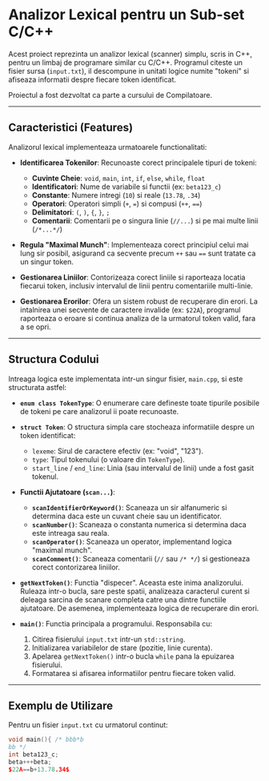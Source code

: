 # Analizor Lexical pentru un Sub-set C/C++

Acest proiect reprezinta un analizor lexical (scanner) simplu, scris in C++, pentru un limbaj de programare similar cu C/C++. Programul citeste un fisier sursa (`input.txt`), il descompune in unitati logice numite "tokeni" si afiseaza informatii despre fiecare token identificat.

Proiectul a fost dezvoltat ca parte a cursului de Compilatoare.

---

## Caracteristici (Features)

Analizorul lexical implementeaza urmatoarele functionalitati:

* **Identificarea Tokenilor**: Recunoaste corect principalele tipuri de tokeni:
    * **Cuvinte Cheie**: `void`, `main`, `int`, `if`, `else`, `while`, `float`
    * **Identificatori**: Nume de variabile si functii (ex: `beta123_c`)
    * **Constante**: Numere intregi (`10`) si reale (`13.78`, `.34`)
    * **Operatori**: Operatori simpli (`+`, `=`) si compusi (`++`, `==`)
    * **Delimitatori**: `(`, `)`, `{`, `}`, `;`
    * **Comentarii**: Comentarii pe o singura linie (`//...`) si pe mai multe linii (`/*...*/`)

* **Regula "Maximal Munch"**: Implementeaza corect principiul celui mai lung sir posibil, asigurand ca secvente precum `++` sau `==` sunt tratate ca un singur token.

* **Gestionarea Liniilor**: Contorizeaza corect liniile si raporteaza locatia fiecarui token, inclusiv intervalul de linii pentru comentariile multi-linie.

* **Gestionarea Erorilor**: Ofera un sistem robust de recuperare din erori. La intalnirea unei secvente de caractere invalide (ex: `$22A`), programul raporteaza o eroare si continua analiza de la urmatorul token valid, fara a se opri.

---

## Structura Codului

Intreaga logica este implementata intr-un singur fisier, `main.cpp`, si este structurata astfel:

* **`enum class TokenType`**: O enumerare care defineste toate tipurile posibile de tokeni pe care analizorul ii poate recunoaste.

* **`struct Token`**: O structura simpla care stocheaza informatiile despre un token identificat:
    * `lexeme`: Sirul de caractere efectiv (ex: "void", "123").
    * `type`: Tipul tokenului (o valoare din `TokenType`).
    * `start_line` / `end_line`: Linia (sau intervalul de linii) unde a fost gasit tokenul.

* **Functii Ajutatoare (`scan...`)**:
    * **`scanIdentifierOrKeyword()`**: Scaneaza un sir alfanumeric si determina daca este un cuvant cheie sau un identificator.
    * **`scanNumber()`**: Scaneaza o constanta numerica si determina daca este intreaga sau reala.
    * **`scanOperator()`**: Scaneaza un operator, implementand logica "maximal munch".
    * **`scanComment()`**: Scaneaza comentarii (`//` sau `/* */`) si gestioneaza corect contorizarea liniilor.

* **`getNextToken()`**: Functia "dispecer". Aceasta este inima analizorului. Ruleaza intr-o bucla, sare peste spatii, analizeaza caracterul curent si deleaga sarcina de scanare completa catre una dintre functiile ajutatoare. De asemenea, implementeaza logica de recuperare din erori.

* **`main()`**: Functia principala a programului. Responsabila cu:
    1.  Citirea fisierului `input.txt` intr-un `std::string`.
    2.  Initializarea variabilelor de stare (pozitie, linie curenta).
    3.  Apelarea `getNextToken()` intr-o bucla `while` pana la epuizarea fisierului.
    4.  Formatarea si afisarea informatiilor pentru fiecare token valid.

---

## Exemplu de Utilizare

Pentru un fisier `input.txt` cu urmatorul continut:
```cpp
void main(){ /* bbb*b
bb */
int beta123_c;
beta+++beta;
$22A==b+13.78.34$